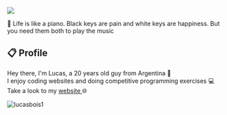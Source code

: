 <img src="https://imgur.com/CnE3Gt9.png"/>

🎹 <a> Life is like a piano. Black keys are pain and white keys are happiness. But you need them both to play the music </a>

## 📋 Profile

 Hey there, I'm Lucas, a 20 years old guy from Argentina 🧉 <br/>
 I enjoy coding websites and doing competitive programming exercises 💻 <br/>
 Take a look to my <a href="https://lucasbois.herokuapp.com"> website </a> 🌐 
<p align="left"> <img src="https://komarev.com/ghpvc/?username=lucasbois1&label=Profile%20views&color=380e17&style=flat" alt="lucasbois1" /> </p>
